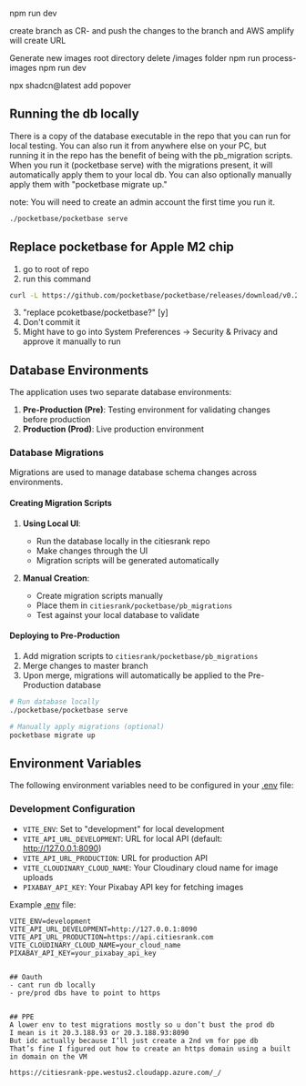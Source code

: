npm run dev

create branch as CR-<issue number> and push the changes to the branch and AWS amplify will create URL

Generate new images
root directory
delete /images folder
npm run process-images
npm run dev

npx shadcn@latest add popover

## Running the db locally

There is a copy of the database executable in the repo that you can run for local testing. You can also run it from anywhere else on your PC, but running it in the repo has the benefit of being with the pb_migration scripts. When you run it (pocketbase serve) with the migrations present, it will automatically apply them to your local db. You can also optionally manually apply them with "pocketbase migrate up."

note: You will need to create an admin account the first time you run it.

```bash
./pocketbase/pocketbase serve
```

## Replace pocketbase for Apple M2 chip

1. go to root of repo
2. run this command
```bash
curl -L https://github.com/pocketbase/pocketbase/releases/download/v0.21.1/pocketbase_0.21.1_darwin_arm64.zip -o pb.zip && unzip pb.zip -d pocketbase && rm pb.zip
```
3. "replace pcoketbase/pocketbase?" [y]
4. Don't commit it
5. Might have to go into System Preferences -> Security & Privacy and approve it manually to run

## Database Environments

The application uses two separate database environments:

1. **Pre-Production (Pre)**: Testing environment for validating changes before production
2. **Production (Prod)**: Live production environment

### Database Migrations

Migrations are used to manage database schema changes across environments.

#### Creating Migration Scripts

1. **Using Local UI**:
   - Run the database locally in the citiesrank repo
   - Make changes through the UI
   - Migration scripts will be generated automatically

2. **Manual Creation**:
   - Create migration scripts manually
   - Place them in `citiesrank/pocketbase/pb_migrations`
   - Test against your local database to validate

#### Deploying to Pre-Production

1. Add migration scripts to `citiesrank/pocketbase/pb_migrations`
2. Merge changes to master branch
3. Upon merge, migrations will automatically be applied to the Pre-Production database

```bash
# Run database locally
./pocketbase/pocketbase serve

# Manually apply migrations (optional)
pocketbase migrate up
```

## Environment Variables

The following environment variables need to be configured in your [.env](cci:7://file:///Users/austinschrader/citiesrank/.env:0:0-0:0) file:

### Development Configuration
- `VITE_ENV`: Set to "development" for local development
- `VITE_API_URL_DEVELOPMENT`: URL for local API (default: http://127.0.0.1:8090)
- `VITE_API_URL_PRODUCTION`: URL for production API
- `VITE_CLOUDINARY_CLOUD_NAME`: Your Cloudinary cloud name for image uploads
- `PIXABAY_API_KEY`: Your Pixabay API key for fetching images

Example [.env](cci:7://file:///Users/austinschrader/citiesrank/.env:0:0-0:0) file:
```env
VITE_ENV=development
VITE_API_URL_DEVELOPMENT=http://127.0.0.1:8090
VITE_API_URL_PRODUCTION=https://api.citiesrank.com
VITE_CLOUDINARY_CLOUD_NAME=your_cloud_name
PIXABAY_API_KEY=your_pixabay_api_key


## Oauth
- cant run db locally
- pre/prod dbs have to point to https


## PPE
A lower env to test migrations mostly so u don’t bust the prod db 
I mean is it 20.3.188.93 or 20.3.188.93:8090
But idc actually because I’ll just create a 2nd vm for ppe db 
That’s fine I figured out how to create an https domain using a built in domain on the VM

https://citiesrank-ppe.westus2.cloudapp.azure.com/_/